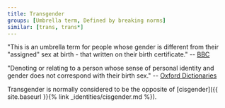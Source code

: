 ```yaml
---
title: Transgender
groups: [Umbrella term, Defined by breaking norms]
similar: [trans, trans*]
---
```


"This is an umbrella term for people whose gender is different from their "assigned" sex at birth - that written on their birth certificate." -- [BBC](http://www.bbc.co.uk/news/magazine-32979297)

"Denoting or relating to a person whose sense of personal identity and gender does not correspond with their birth sex." -- [Oxford Dictionaries](https://en.oxforddictionaries.com/definition/transgender)

Transgender is normally considered to be the opposite of [cisgender]({{ site.baseurl }}{% link _identities/cisgender.md %}).